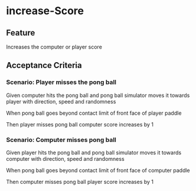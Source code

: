 # increase-Score

## Feature

Increases the computer or player score

## Acceptance Criteria

### Scenario: Player misses the pong ball

Given computer hits the pong ball and pong ball simulator
moves it towards player with direction, speed and randomness

When pong ball goes beyond contact limit of front face of
player paddle

Then player misses pong ball computer score increases by 1

### Scenario: Computer misses pong ball

Given player hits the pong ball and pong ball simulator
moves it towards computer with direction, speed and randomness

When pong ball goes beyond contact limit of front face of
computer paddle

Then computer misses pong ball player score increases by 1
